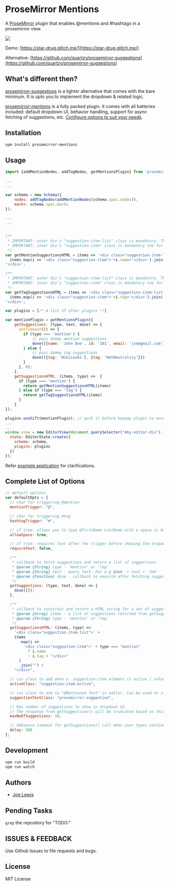 # ProseMirror Mentions

A [ProseMirror](https://prosemirror.net/) plugin that enables @mentions and #hashtags in a prosemirror view.

![](prosemirror-mentions.gif)

Demo: [https://star-drug.glitch.me/](https://star-drug.glitch.me/)

Alternative: [https://github.com/quartzy/prosemirror-suggestions](https://github.com/quartzy/prosemirror-suggestions)

## What's different then?

[prosemirror-suggestions](https://github.com/quartzy/prosemirror-suggestions) is a lighter alternative that comes with the bare minimum. It is upto you to implement the dropdown & related logic.

[prosemirror-mentions](https://github.com/joelewis/prosemirror-mentions) is a fully packed plugin. It comes with all batteries included: default dropdown UI, behavior handling, support for async fetching of suggestions, etc. [Configure options to suit your needs](#complete-list-of-options).

## Installation

```bash
npm install prosemirror-mentions
```

## Usage

```js
import {addMentionNodes, addTagNodes, getMentionsPlugin} from 'prosemirror-mentions'

...
...

var schema = new Schema({
    nodes: addTagNodes(addMentionNodes(schema.spec.nodes)),
    marks: schema.spec.marks
});

...
...


/**
 * IMPORTANT: outer div's "suggestion-item-list" class is mandatory. The plugin uses this class for querying.
 * IMPORTANT: inner div's "suggestion-item" class is mandatory too for the same reasons
 */
var getMentionSuggestionsHTML = items => '<div class="suggestion-item-list">'+
  items.map(i => '<div class="suggestion-item">'+i.name+'</div>').join('')+
'</div>';

/**
 * IMPORTANT: outer div's "suggestion-item-list" class is mandatory. The plugin uses this class for querying.
 * IMPORTANT: inner div's "suggestion-item" class is mandatory too for the same reasons
 */
var getTagSuggestionsHTML = items => '<div class="suggestion-item-list">'+
  items.map(i => '<div class="suggestion-item">'+i.tag+'</div>').join('')+
'</div>';

var plugins = [/* A list of other plugins */]

var mentionPlugin = getMentionsPlugin({
    getSuggestions: (type, text, done) => {
      setTimeout(() => {
        if (type === 'mention') {
            // pass dummy mention suggestions
            done([{name: 'John Doe', id: '101', email: 'joe@gmail.com'}, {name: 'Joe Lewis', id: '102', email: 'lewis@gmail.com'}])
        } else {
            // pass dummy tag suggestions
            done([{tag: 'WikiLeaks'}, {tag: 'NetNeutrality'}])
        }
      }, 0);
    },
    getSuggestionsHTML: (items, type) =>  {
      if (type === 'mention') {
        return getMentionSuggestionsHTML(items)
      } else if (type === 'tag') {
        return getTagSuggestionsHTML(items)
      }
    }
});

plugins.unshift(mentionPlugin); // push it before keymap plugin to override keydown handlers
...
...
window.view = new EditorView(document.querySelector("#my-editor-div"), {
  state: EditorState.create({
    schema: schema,
    plugins: plugins
  })
});
```

Refer [example application](https://github.com/joelewis/prosemirror-mentions/tree/master/example) for clarifications.

## Complete List of Options

```js
// default options
var defaultOpts = {
  // char for triggering @mention
  mentionTrigger: "@",

  // char for triggering #tag
  hashtagTrigger: "#",

  // if true: allows you to type @FirstName LastName with a space in between.
  allowSpace: true,

  // if true: requires text after the trigger before showing the dropdown
  requireText: false,

  /**
   * callback to fetch suggestions and return a list of suggestions
   * @param {String} type - 'mention' or 'tag'
   * @param {String} text - query text. For e.g @Joh -> text = 'Joh'
   * @param {Function} done - callback to execute after fetching suggestions (ideally from ajax requests)
   */
  getSuggestions: (type, text, done) => {
    done([]);
  },

  /**
   * callback to construct and return a HTML string for a set of suggestions
   * @param {Array} items - a list of suggestions returned from getSuggestions()
   * @param {String} type - 'mention' or 'tag'
   */
  getSuggestionsHTML: (items, type) =>
    '<div class="suggestion-item-list">' +
    items
      .map(i =>
        '<div class="suggestion-item">' + type === "mention"
          ? i.name
          : i.tag + "</div>"
      )
      .join("") +
    "</div>",

  // css class to add when a .suggestion-item element is active / selected.
  activeClass: "suggestion-item-active",

  // css class to add to "@Mentioned Text" in editor. Can be used to style, the current active @mention content.
  suggestionTextClass: "prosemirror-suggestion",

  // Max number of suggestions to show in dropdown UI.
  // The response from getSuggestions() will be truncated based on this value.
  maxNoOfSuggestions: 10,

  // debounce timeout for getSuggestions() call when user types continuously
  delay: 500
};
```

## Development

```bash
npm run build
npm run watch
```

## Authors

- [Joe Lewis](https://github.com/joelewis)

## Pending Tasks

`grep` the repository for "TODO:"

## ISSUES & FEEDBACK

Use Github Issues to file requests and bugs.

## License

MIT License
